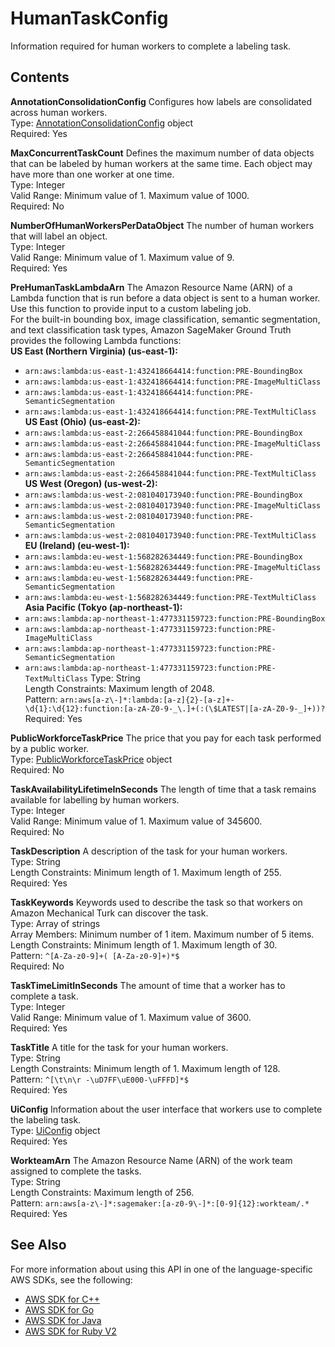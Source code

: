 # HumanTaskConfig<a name="API_HumanTaskConfig"></a>

Information required for human workers to complete a labeling task\.

## Contents<a name="API_HumanTaskConfig_Contents"></a>

 **AnnotationConsolidationConfig**   <a name="SageMaker-Type-HumanTaskConfig-AnnotationConsolidationConfig"></a>
Configures how labels are consolidated across human workers\.  
Type: [AnnotationConsolidationConfig](API_AnnotationConsolidationConfig.md) object  
Required: Yes

 **MaxConcurrentTaskCount**   <a name="SageMaker-Type-HumanTaskConfig-MaxConcurrentTaskCount"></a>
Defines the maximum number of data objects that can be labeled by human workers at the same time\. Each object may have more than one worker at one time\.  
Type: Integer  
Valid Range: Minimum value of 1\. Maximum value of 1000\.  
Required: No

 **NumberOfHumanWorkersPerDataObject**   <a name="SageMaker-Type-HumanTaskConfig-NumberOfHumanWorkersPerDataObject"></a>
The number of human workers that will label an object\.   
Type: Integer  
Valid Range: Minimum value of 1\. Maximum value of 9\.  
Required: Yes

 **PreHumanTaskLambdaArn**   <a name="SageMaker-Type-HumanTaskConfig-PreHumanTaskLambdaArn"></a>
The Amazon Resource Name \(ARN\) of a Lambda function that is run before a data object is sent to a human worker\. Use this function to provide input to a custom labeling job\.  
For the built\-in bounding box, image classification, semantic segmentation, and text classification task types, Amazon SageMaker Ground Truth provides the following Lambda functions:  
 **US East \(Northern Virginia\) \(us\-east\-1\):**   
+  `arn:aws:lambda:us-east-1:432418664414:function:PRE-BoundingBox` 
+  `arn:aws:lambda:us-east-1:432418664414:function:PRE-ImageMultiClass` 
+  `arn:aws:lambda:us-east-1:432418664414:function:PRE-SemanticSegmentation` 
+  `arn:aws:lambda:us-east-1:432418664414:function:PRE-TextMultiClass` 
 **US East \(Ohio\) \(us\-east\-2\):**   
+  `arn:aws:lambda:us-east-2:266458841044:function:PRE-BoundingBox` 
+  `arn:aws:lambda:us-east-2:266458841044:function:PRE-ImageMultiClass` 
+  `arn:aws:lambda:us-east-2:266458841044:function:PRE-SemanticSegmentation` 
+  `arn:aws:lambda:us-east-2:266458841044:function:PRE-TextMultiClass` 
 **US West \(Oregon\) \(us\-west\-2\):**   
+  `arn:aws:lambda:us-west-2:081040173940:function:PRE-BoundingBox` 
+  `arn:aws:lambda:us-west-2:081040173940:function:PRE-ImageMultiClass` 
+  `arn:aws:lambda:us-west-2:081040173940:function:PRE-SemanticSegmentation` 
+  `arn:aws:lambda:us-west-2:081040173940:function:PRE-TextMultiClass` 
 **EU \(Ireland\) \(eu\-west\-1\):**   
+  `arn:aws:lambda:eu-west-1:568282634449:function:PRE-BoundingBox` 
+  `arn:aws:lambda:eu-west-1:568282634449:function:PRE-ImageMultiClass` 
+  `arn:aws:lambda:eu-west-1:568282634449:function:PRE-SemanticSegmentation` 
+  `arn:aws:lambda:eu-west-1:568282634449:function:PRE-TextMultiClass` 
 **Asia Pacific \(Tokyo \(ap\-northeast\-1\):**   
+  `arn:aws:lambda:ap-northeast-1:477331159723:function:PRE-BoundingBox` 
+  `arn:aws:lambda:ap-northeast-1:477331159723:function:PRE-ImageMultiClass` 
+  `arn:aws:lambda:ap-northeast-1:477331159723:function:PRE-SemanticSegmentation` 
+  `arn:aws:lambda:ap-northeast-1:477331159723:function:PRE-TextMultiClass` 
Type: String  
Length Constraints: Maximum length of 2048\.  
Pattern: `arn:aws[a-z\-]*:lambda:[a-z]{2}-[a-z]+-\d{1}:\d{12}:function:[a-zA-Z0-9-_\.]+(:(\$LATEST|[a-zA-Z0-9-_]+))?`   
Required: Yes

 **PublicWorkforceTaskPrice**   <a name="SageMaker-Type-HumanTaskConfig-PublicWorkforceTaskPrice"></a>
The price that you pay for each task performed by a public worker\.  
Type: [PublicWorkforceTaskPrice](API_PublicWorkforceTaskPrice.md) object  
Required: No

 **TaskAvailabilityLifetimeInSeconds**   <a name="SageMaker-Type-HumanTaskConfig-TaskAvailabilityLifetimeInSeconds"></a>
The length of time that a task remains available for labelling by human workers\.  
Type: Integer  
Valid Range: Minimum value of 1\. Maximum value of 345600\.  
Required: No

 **TaskDescription**   <a name="SageMaker-Type-HumanTaskConfig-TaskDescription"></a>
A description of the task for your human workers\.  
Type: String  
Length Constraints: Minimum length of 1\. Maximum length of 255\.  
Required: Yes

 **TaskKeywords**   <a name="SageMaker-Type-HumanTaskConfig-TaskKeywords"></a>
Keywords used to describe the task so that workers on Amazon Mechanical Turk can discover the task\.  
Type: Array of strings  
Array Members: Minimum number of 1 item\. Maximum number of 5 items\.  
Length Constraints: Minimum length of 1\. Maximum length of 30\.  
Pattern: `^[A-Za-z0-9]+( [A-Za-z0-9]+)*$`   
Required: No

 **TaskTimeLimitInSeconds**   <a name="SageMaker-Type-HumanTaskConfig-TaskTimeLimitInSeconds"></a>
The amount of time that a worker has to complete a task\.  
Type: Integer  
Valid Range: Minimum value of 1\. Maximum value of 3600\.  
Required: Yes

 **TaskTitle**   <a name="SageMaker-Type-HumanTaskConfig-TaskTitle"></a>
A title for the task for your human workers\.  
Type: String  
Length Constraints: Minimum length of 1\. Maximum length of 128\.  
Pattern: `^[\t\n\r -\uD7FF\uE000-\uFFFD]*$`   
Required: Yes

 **UiConfig**   <a name="SageMaker-Type-HumanTaskConfig-UiConfig"></a>
Information about the user interface that workers use to complete the labeling task\.  
Type: [UiConfig](API_UiConfig.md) object  
Required: Yes

 **WorkteamArn**   <a name="SageMaker-Type-HumanTaskConfig-WorkteamArn"></a>
The Amazon Resource Name \(ARN\) of the work team assigned to complete the tasks\.  
Type: String  
Length Constraints: Maximum length of 256\.  
Pattern: `arn:aws[a-z\-]*:sagemaker:[a-z0-9\-]*:[0-9]{12}:workteam/.*`   
Required: Yes

## See Also<a name="API_HumanTaskConfig_SeeAlso"></a>

For more information about using this API in one of the language\-specific AWS SDKs, see the following:
+  [AWS SDK for C\+\+](https://docs.aws.amazon.com/goto/SdkForCpp/sagemaker-2017-07-24/HumanTaskConfig) 
+  [AWS SDK for Go](https://docs.aws.amazon.com/goto/SdkForGoV1/sagemaker-2017-07-24/HumanTaskConfig) 
+  [AWS SDK for Java](https://docs.aws.amazon.com/goto/SdkForJava/sagemaker-2017-07-24/HumanTaskConfig) 
+  [AWS SDK for Ruby V2](https://docs.aws.amazon.com/goto/SdkForRubyV2/sagemaker-2017-07-24/HumanTaskConfig) 